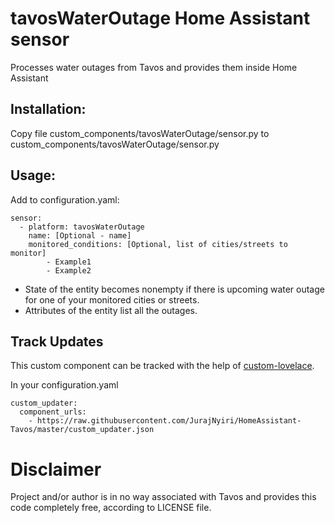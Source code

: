 # tavosWaterOutage Home Assistant sensor
Processes water outages from Tavos and provides them inside Home Assistant

## Installation:
Copy file custom_components/tavosWaterOutage/sensor.py to custom_components/tavosWaterOutage/sensor.py

## Usage:
Add to configuration.yaml:

```
sensor:
  - platform: tavosWaterOutage
    name: [Optional - name]
    monitored_conditions: [Optional, list of cities/streets to monitor]
        - Example1
        - Example2
```

- State of the entity becomes nonempty if there is upcoming water outage for one of your monitored cities or streets.
- Attributes of the entity list all the outages.

## Track Updates
This custom component can be tracked with the help of [custom-lovelace](https://github.com/ciotlosm/custom-lovelace).

In your configuration.yaml

```
custom_updater:
  component_urls:
    - https://raw.githubusercontent.com/JurajNyiri/HomeAssistant-Tavos/master/custom_updater.json
```

# Disclaimer

Project and/or author is in no way associated with Tavos and provides this code completely free, according to LICENSE file.